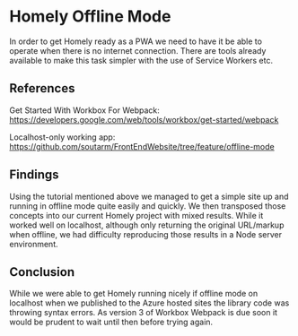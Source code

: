 # Homely Offline Mode

In order to get Homely ready as a PWA we need to have it be able to operate when there is no internet connection. There are tools already available to make this task simpler with the use of Service Workers etc.

## References

Get Started With Workbox For Webpack: https://developers.google.com/web/tools/workbox/get-started/webpack

Localhost-only working app: https://github.com/soutarm/FrontEndWebsite/tree/feature/offline-mode

## Findings

Using the tutorial mentioned above we managed to get a simple site up and running in offline mode quite easily and quickly. We then transposed those concepts into our current Homely project with mixed results. While it worked well on localhost, although only returning the original URL/markup when offline, we had difficulty reproducing those results in a Node server environment.

## Conclusion

While we were able to get Homely running nicely if offline mode on localhost when we published to the Azure hosted sites the library code was throwing syntax errors. As version 3 of Workbox Webpack is due soon it would be prudent to wait until then before trying again.
